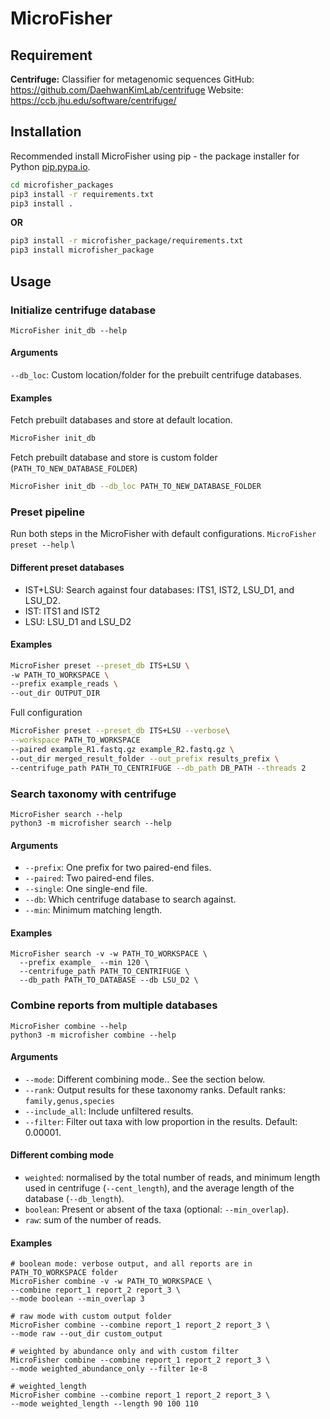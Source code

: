 # MicroFisher

## Requirement
**Centrifuge:** Classifier for metagenomic sequences
GitHub: https://github.com/DaehwanKimLab/centrifuge
Website: https://ccb.jhu.edu/software/centrifuge/





## Installation
Recommended install MicroFisher using pip - the package installer for Python [pip.pypa.io](pip.pypa.io).
```bash
cd microfisher_packages
pip3 install -r requirements.txt
pip3 install .
```
**OR**
```bash
pip3 install -r microfisher_package/requirements.txt
pip3 install microfisher_package
```

## Usage
### Initialize centrifuge database
`MicroFisher init_db --help`
#### Arguments
`--db_loc`: Custom location/folder for the prebuilt centrifuge databases.

#### Examples
Fetch prebuilt databases and store at default location.
```bash
MicroFisher init_db
```
Fetch prebuilt database and store is custom folder (`PATH_TO_NEW_DATABASE_FOLDER`)
```bash
MicroFisher init_db --db_loc PATH_TO_NEW_DATABASE_FOLDER
```

### Preset pipeline
Run both steps in the MicroFisher with default configurations.
`MicroFisher preset --help` \

#### Different preset databases
- IST+LSU: Search against four databases: ITS1, IST2, LSU_D1, and LSU_D2.
- IST: ITS1 and IST2
- LSU: LSU_D1 and LSU_D2

#### Examples
```bash
MicroFisher preset --preset_db ITS+LSU \
-w PATH_TO_WORKSPACE \
--prefix example_reads \
--out_dir OUTPUT_DIR 
```
Full configuration
```bash
MicroFisher preset --preset_db ITS+LSU --verbose\
--workspace PATH_TO_WORKSPACE
--paired example_R1.fastq.gz example_R2.fastq.gz \ 
--out_dir merged_result_folder --out_prefix results_prefix \
--centrifuge_path PATH_TO_CENTRIFUGE --db_path DB_PATH --threads 2
```

### Search taxonomy with centrifuge
`MicroFisher search --help` \
`python3 -m microfisher search --help`

#### Arguments
- `--prefix`: One prefix for two paired-end files.
- `--paired`: Two paired-end files.
- `--single`: One single-end file.
- `--db`: Which centrifuge database to search against.
- `--min`: Minimum matching length.


#### Examples
```
MicroFisher search -v -w PATH_TO_WORKSPACE \
  --prefix example_ --min 120 \
  --centrifuge_path PATH_TO_CENTRIFUGE \
  --db_path PATH_TO_DATABASE --db LSU_D2 \
```



### Combine reports from multiple databases
`MicroFisher combine --help` \
`python3 -m microfisher combine --help`


#### Arguments
- `--mode`: Different combining mode.. See the section below.
- `--rank`: Output results for these taxonomy ranks. Default ranks: `family,genus,species`
- `--include_all`: Include unfiltered results.
- `--filter`: Filter out taxa with low proportion in the results. Default: 0.00001.
  
  
#### Different combing mode
- `weighted`: normalised by the total number of reads, and
    minimum length used in centrifuge (`--cent_length`), and the average
    length of the database (`--db_length`).
- `boolean`: Present or absent of the taxa (optional: `--min_overlap`).
- `raw`: sum of the number of reads.


#### Examples

```
# boolean mode: verbose output, and all reports are in PATH_TO_WORKSPACE folder
MicroFisher combine -v -w PATH_TO_WORKSPACE \
--combine report_1 report_2 report_3 \
--mode boolean --min_overlap 3

# raw mode with custom output folder
MicroFisher combine --combine report_1 report_2 report_3 \
--mode raw --out_dir custom_output

# weighted by abundance only and with custom filter
MicroFisher combine --combine report_1 report_2 report_3 \
--mode weighted_abundance_only --filter 1e-8

# weighted_length
MicroFisher combine --combine report_1 report_2 report_3 \
--mode weighted_length --length 90 100 110
```
